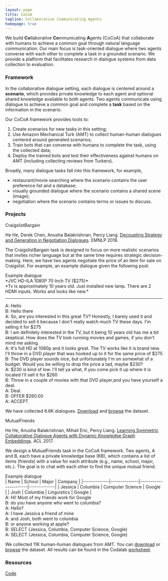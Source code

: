 ```yaml
---
layout: page
title: CoCoA 
tagline: Collaborative Communicating Agents
homepage: true
---
```


We build **Co**llaborative **Co**mmunicating **A**gents (CoCoA) that
collaborate with humans to achieve a common goal through natural language communication.
Our main focus is task-oriented dialogue where two agents converse with each other to complete a task in a grounded scenario.
We provide a platform that facilitates research in dialogue systems from data collection to evaluation.

### Framework

In the collaborative dialogue setting, each dialogue is centered around a **scenario**,
which provides private knowledge to each agent and optional shared knowledge available to both agents.
Two agents communicate using dialogue to achieve a common goal and complete a **task** based on 
the information in the scenario. 

Our CoCoA framework provides tools to:

1. Create scenarios for new tasks in this setting;
2. Use Amazon Mechanical Turk (AMT) to collect human-human dialogues centered around generated scenarios;
3. Train bots that can converse with humans to complete the task, using the collected data;
4. Deploy the trained bots and test their effectiveness against humans on AMT (including collecting reviews from Turkers).

Broadly, many dialogue tasks fall into this framework, for example,

* restaurant/movie searching where the scenario contains the user preference list and a database;
* visually grounded dialogue where the scenario contains a shared scene (image); 
* negotiation where the scenario contains terms or issues to discuss.

### Projects 

<div class="project" id="craigslist" markdown="1">

<div class="project-header">CraigslistBargain</div>

He He, Derek Chen, Anusha Balakrishnan, Percy Liang.
[Decoupling Strategy and Generation in Negotiation Dialogues]().
EMNLP 2018.

The CraigslistBargain task is designed to focus on more realistic scenarios that
invites richer language but at the same time requires strategic decision-making. 
Here, we have two agents negotiate the price of an item for sale on Craigslist.
For example, an example dialogue given the following post:

<div class="panel panel-success" markdown="1">
<div class="panel-heading">Example dialogue</div>
<div class="panel-body" markdown="1">
*JVC HD-ILA 1080P 70 Inch TV ($275)*<br/>
*Tv is approximately 10 years old. Just installed new lamp. There are 2 HDMI inputs. Works and looks like new.*
<hr/>
A: Hello <br>
B: Hello there<br>
A: So, are you interested in this great TV? Honestly, I barely used it and decided to sell it because I don't really watch much TV these days. I'm selling it for $275<br>
B: I am definitely interested in the TV, but it being 10 years old has me a bit skeptical. How does the TV look running movies and games, if you don't mind me asking.<br>
A: It's full HD at 1080p and it looks great. The TV works like it is brand new. I'll throw in a DVD player that was hooked up to it for the same price of $275<br>
B: The DVD player sounds nice, but unfortunately I'm on somewhat of a budget. Would you be willing to drop the price a tad, maybe $230?<br>
A: $230 is kind of low. I'll tell ya what, if you come pick it up where it is located I'll sell it for $260<br>
B: Throw in a couple of movies with that DVD player,and you have yourself a deal.<br>
A: Deal.<br>
B: OFFER $260.00<br>
A: ACCEPT<br>
</div>
</div>

We have collected 6.6K dialogues.
[Download](https://worksheets.codalab.org/worksheets/0x453913e76b65495d8b9730d41c7e0a0c/) and
[browse](https://cs.stanford.edu/~hehe/transcripts.html)
the dataset.

</div>

<div class="project" id="mutualfriend" markdown="1">

<div class="project-header">MutualFriends</div>

He He, Anusha Balakrishnan, Mihail Eric, Percy Liang.
[Learning Symmetric Collaborative Dialogue Agents with Dynamic Knowledge Graph Embeddings](https://arxiv.org/pdf/1704.07130.pdf).
ACL 2017.

We design a MutualFriends task in the CoCoA framework.
Two agents, A and B, each have a private knowledge base (KB),
which contains a list of items (friends) with a value for each attribute (e.g., name, school, major, etc.).
The goal is to chat with each other to find the unique mutual friend.

<div class="panel panel-success" markdown="1">
<div class="panel-heading">Example dialogue</div>
<div class="panel-body" markdown="1">
| Name        | School       | Major                | Company     |
|-------------|--------------|----------------------|-------------|
| Jessica     | Columbia     | Computer Science     | Google      |
| Josh        | Columbia     | Linguistics          | Google      |

<br/>
A: Hi! Most of my friends work for Google<br/>
B: do you have anyone who went to columbia?<br/> 
A: Hello?<br/>
A: I have Jessica a friend of mine<br/>
A: and Josh, both went to columbia<br/>
B: or anyone working at apple?<br/>
B: SELECT (Jessica, Columbia, Computer Science, Google)<br/>
A: SELECT (Jessica, Columbia, Computer Science, Google)<br/>

</div>
</div>

We collected 11K human-human dialogues from AMT.
You can [download](https://worksheets.codalab.org/bundles/0x5a4cefea7fd443cea15aa532bb8fcd67/)
or [browse](https://worksheets.codalab.org/rest/bundles/0x2b7d7cb170b0475fa998f3ddf3c32893/contents/blob/chat_viewer/chat.html)
the dataset.
All results can be found in the Codalab [worksheet](https://worksheets.codalab.org/worksheets/0xc757f29f5c794e5eb7bfa8ca9c945573/).

</div>

### Resources
[Code](https://github.com/stanfordnlp/cocoa)
